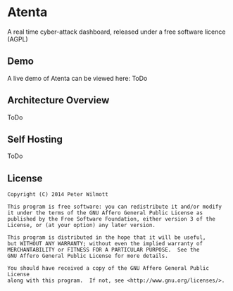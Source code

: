 # Atenta

A real time cyber-attack dashboard, released under a free software licence (AGPL) 

## Demo

A live demo of Atenta can be viewed here: ToDo

## Architecture Overview

ToDo

## Self Hosting

ToDo

## License

    Copyright (C) 2014 Peter Wilmott

    This program is free software: you can redistribute it and/or modify
    it under the terms of the GNU Affero General Public License as
    published by the Free Software Foundation, either version 3 of the
    License, or (at your option) any later version.

    This program is distributed in the hope that it will be useful,
    but WITHOUT ANY WARRANTY; without even the implied warranty of
    MERCHANTABILITY or FITNESS FOR A PARTICULAR PURPOSE.  See the
    GNU Affero General Public License for more details.

    You should have received a copy of the GNU Affero General Public License
    along with this program.  If not, see <http://www.gnu.org/licenses/>.
